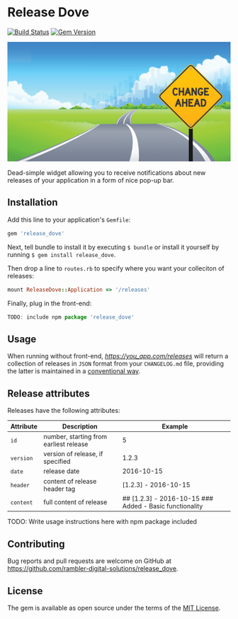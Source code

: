 # Release Dove
[![Build Status](https://travis-ci.org/rambler-digital-solutions/release_dove.svg)](https://travis-ci.org/rambler-digital-solutions/release_dove)
[![Gem Version](https://badge.fury.io/rb/release_dove.svg)](https://badge.fury.io/rb/release_dove)

![logo](public/images/logo.jpg)

Dead-simple widget allowing you to receive notifications about new releases of your application in a form of nice pop-up bar.

## Installation

Add this line to your application's `Gemfile`:
```ruby
gem 'release_dove'
```

Next, tell bundle to install it by executing `$ bundle` or install it yourself by running `$ gem install release_dove`.

Then drop a line to `routes.rb` to specify where you want your colleciton of releases:
```ruby
mount ReleaseDove::Application => '/releases'
```

Finally, plug in the front-end:
```javascript
TODO: include npm package 'release_dove'
```

## Usage

When running without front-end, _https://you_app.com/releases_ will return a collection of releases in `JSON` format from your `CHANGELOG.md` file, providing the latter is maintained in a [conventional way](http://keepachangelog.com/en/0.3.0/).

## Release attributes

Releases have the following attributes:

| Attribute   | Description                             | Example                                                   |
|-----------  |---------------------------------------- |---------------------------------------------------------  |
| `id`        | number, starting from earliest release  | 5                                                         |
| `version`   | version of release, if specified        | 1.2.3                                                     |
| `date`      | release date                            | 2016-10-15                                                |
| `header`    | content of release header tag           | [1.2.3] - 2016-10-15                                      |
| `content`   | full content of release                 | ## [1.2.3] - 2016-10-15 ### Added - Basic functionality   |

TODO: Write usage instructions here with npm package included

## Contributing

Bug reports and pull requests are welcome on GitHub at https://github.com/rambler-digital-solutions/release_dove.

## License

The gem is available as open source under the terms of the [MIT License](http://opensource.org/licenses/MIT).

